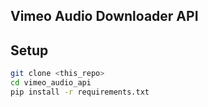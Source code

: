 ## Vimeo Audio Downloader API

## Setup
```bash
git clone <this_repo>
cd vimeo_audio_api
pip install -r requirements.txt    
